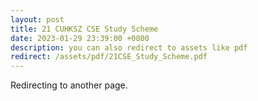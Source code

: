 ```yaml
---
layout: post
title: 21 CUHKSZ CSE Study Scheme
date: 2023-01-29 23:39:00 +0800
description: you can also redirect to assets like pdf
redirect: /assets/pdf/21CSE_Study_Scheme.pdf
---
```


Redirecting to another page.
